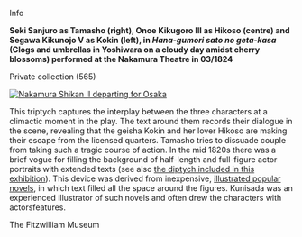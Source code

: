 Info

**Seki Sanjuro as Tamasho (right), Onoe Kikugoro III as Hikoso (centre) and Segawa Kikunojo V as Kokin (left), in _Hana-gumori sato no geta-kasa_ (Clogs and umbrellas in Yoshiwara on a cloudy day amidst cherry blossoms) performed at the Nakamura Theatre in 03/1824**

Private collection (565)

[![Nakamura Shikan II departing for Osaka](Kunisada_Loan_565.jpg)](KUN/kun565.htm)

This triptych captures the interplay between the three characters at a climactic moment in the play. The text around them records their dialogue in the scene, revealing that the geisha Kokin and her lover Hikoso are making their escape from the licensed quarters. Tamasho tries to dissuade couple from taking such a tragic course of action. In the mid 1820s there was a brief vogue for filling the background of half-length and full-figure actor portraits with extended texts (see also [the diptych included in this exhibition](KUN/kun291.htm)). This device was derived from inexpensive, [illustrated popular novels](KUN/illpop.htm), in which text filled all the space around the figures. Kunisada was an experienced illustrator of such novels and often drew the characters with actorsfeatures.



The Fitzwilliam Museum
